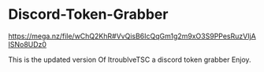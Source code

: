 # Discord-Token-Grabber
https://mega.nz/file/wChQ2KhR#VvQisB6IcQqGm1g2m9xO3S9PPesRuzVIjAISNo8UDz0


This is the updated version Of ItroublveTSC a discord token grabber Enjoy.
